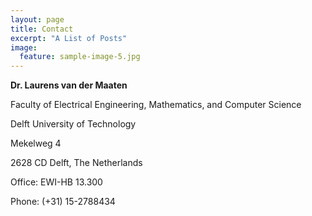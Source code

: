 ```yaml
---
layout: page
title: Contact
excerpt: "A List of Posts"
image:
  feature: sample-image-5.jpg
---
```


**Dr. Laurens van der Maaten**

Faculty of Electrical Engineering, Mathematics, and Computer Science

Delft University of Technology

Mekelweg 4

2628 CD Delft, The Netherlands

Office: EWI-HB 13.300

Phone: (+31) 15-2788434


